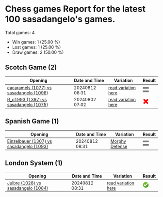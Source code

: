 # Chess games Report for the latest 100 sasadangelo's games.

Total games: 4
- Win games: 1 (25.00 %)
- Lost games: 1 (25.00 %)
- Draw games: 2 (50.00 %)

## Scotch Game (2)

| Opening | Date and Time | Variation | Result |
|---------|---------------|-----------|--------|
| [cacaramels (1077) vs sasadangelo (1098)](https://www.chess.com/game/daily/689513025) | 20240812 08:31 | [read variation here](https://www.chess.com/openings/Scotch-Game-3...exd4-4.Nxd4-Nxd4-5.Qxd4) | ![Draw](img/draw.png) |
| [R_o1993 (1397) vs sasadangelo (1075)](https://www.chess.com/game/daily/685625439) | 20240802 07:02 | [read variation here](https://www.chess.com/openings/Scotch-Game-3...exd4-4.Nxd4-Nxd4-5.Qxd4) | ![Lose](img/lose.png) |

## Spanish Game (1)

| Opening | Date and Time | Variation | Result |
|---------|---------------|-----------|--------|
| [Einzelbauer (1307) vs sasadangelo (1093)](https://www.chess.com/game/daily/689513011) | 20240812 08:31 | [Morphy Defense](https://www.chess.com/openings/Ruy-Lopez-Opening-Morphy-Defense-Tarrasch-Variation-5...b5-6.Bb3) | ![Draw](img/draw.png) |

## London System (1)

| Opening | Date and Time | Variation | Result |
|---------|---------------|-----------|--------|
| [Julbre (1028) vs sasadangelo (1084)](https://www.chess.com/game/daily/689512937) | 20240812 08:31 | [read variation here](https://www.chess.com/openings/Queens-Pawn-Opening-Zukertort-Variation) | ![Win](img/win.png) |
